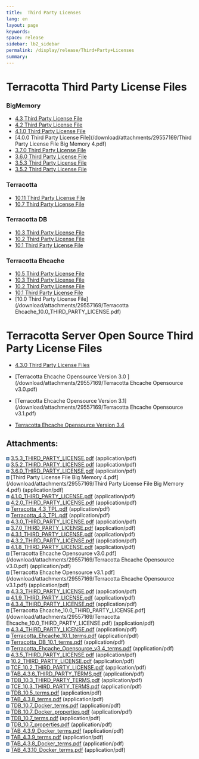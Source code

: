 ```yaml
---
title:  Third Party Licenses  
lang: en
layout: page
keywords:
space: release
sidebar: lb2_sidebar
permalink: /display/release/Third+Party+Licenses
summary:
---
```


Terracotta Third Party License Files
====================================

### BigMemory

* [4.3 Third Party License File](/download/attachments/29557169/TAB_4.3.10_terms.pdf)
* [4.2 Third Party License File](/download/attachments/29557169/4.2.0_THIRD_PARTY_LICENSE.pdf)
* [4.1.0 Third Party License File](/download/attachments/29557169/4.1.9_THIRD_PARTY_LICENSE.pdf)
* [4.0.0 Third Party License File](/download/attachments/29557169/Third Party License File Big Memory 4.pdf)
* [3.7.0 Third Party License File](/download/attachments/29557169/3.7.0_THIRD_PARTY_LICENSE.pdf)
* [3.6.0 Third Party License File](/download/attachments/29557169/3.6.0_THIRD_PARTY_LICENSE.pdf)
* [3.5.3 Third Party License File](/download/attachments/29557169/3.5.3_THIRD_PARTY_LICENSE.pdf)
* [3.5.2 Third Party License File](/download/attachments/29557169/3.5.2_THIRD_PARTY_LICENSE.pdf)

### Terracotta

* [10.11 Third Party License File](/download/attachments/29557169/TDB_10.11_terms.pdf)
* [10.7 Third Party License File](/download/attachments/29557169/TDB_10.7_terms.pdf)

### Terracotta DB

* [10.3 Third Party License File](/download/attachments/29557169/TDB_10.3_THIRD_PARTY_TERMS.pdf)
* [10.2 Third Party License File](/download/attachments/29557169/10.2_THIRD_PARTY_LICENSE.pdf)
* [10.1 Third Party License File](/download/attachments/29557169/Terracotta_DB_10.1_terms.pdf)

### Terracotta Ehcache

* [10.5 Third Party License File](/download/attachments/29557169/TDB_10.5_terms.pdf)
* [10.3 Third Party License File](/download/attachments/29557169/TCE_10.3_THIRD_PARTY_TERMS.pdf)
* [10.2 Third Party License File](/download/attachments/29557169/TCE_10.2_THIRD_PARTY_LICENSE.pdf)
* [10.1 Third Party License File](/download/attachments/29557169/Terracotta_Ehcache_10.1_terms.pdf)
* [10.0 Third Party License File](/download/attachments/29557169/Terracotta Ehcache_10.0_THIRD_PARTY_LICENSE.pdf)

Terracotta Server Open Source Third Party License Files
=======================================================

* [4.3.0 Third Party License Files](/download/attachments/29557169/Terracotta_4.3_TPL.pdf)
* [Terracotta Ehcache Opensource Version 3.0 ](/download/attachments/29557169/Terracotta Ehcache Opensource v3.0.pdf)

* [Terracotta Ehcache Opensource Version 3.1](/download/attachments/29557169/Terracotta Ehcache Opensource v3.1.pdf)

* [Terracotta Ehcache Opensource Version 3.4](/download/attachments/29557169/Terracotta_Ehcache_Opensource_v3.4_terms.pdf)





Attachments:
------------

![Bullet](images/icons/bullet_blue.gif) [3.5.3\_THIRD\_PARTY\_LICENSE.pdf](/download/attachments/29557169/3.5.3_THIRD_PARTY_LICENSE.pdf) (application/pdf)  
![Bullet](images/icons/bullet_blue.gif) [3.5.2\_THIRD\_PARTY\_LICENSE.pdf](/download/attachments/29557169/3.5.2_THIRD_PARTY_LICENSE.pdf) (application/pdf)  
![Bullet](images/icons/bullet_blue.gif) [3.6.0\_THIRD\_PARTY\_LICENSE.pdf](/download/attachments/29557169/3.6.0_THIRD_PARTY_LICENSE.pdf) (application/pdf)  
![Bullet](images/icons/bullet_blue.gif) [Third Party License File Big Memory 4.pdf](/download/attachments/29557169/Third Party License File Big Memory 4.pdf) (application/pdf)  
![Bullet](images/icons/bullet_blue.gif) [4.1.0\_THIRD\_PARTY\_LICENSE.pdf](/download/attachments/29557169/4.1.0_THIRD_PARTY_LICENSE.pdf) (application/pdf)  
![Bullet](images/icons/bullet_blue.gif) [4.2.0\_THIRD\_PARTY\_LICENSE.pdf](/download/attachments/29557169/4.2.0_THIRD_PARTY_LICENSE.pdf) (application/pdf)  
![Bullet](images/icons/bullet_blue.gif) [Terracotta\_4.3\_TPL.pdf](/download/attachments/29557169/Terracotta_4.3_TPL.pdf) (application/pdf)  
![Bullet](images/icons/bullet_blue.gif) [Terracotta\_4.3\_TPL.pdf](/download/attachments/29557169/Terracotta_4.3_TPL.pdf) (application/pdf)  
![Bullet](images/icons/bullet_blue.gif) [4.3.0\_THIRD\_PARTY\_LICENSE.pdf](/download/attachments/29557169/4.3.0_THIRD_PARTY_LICENSE.pdf) (application/pdf)  
![Bullet](images/icons/bullet_blue.gif) [3.7.0\_THIRD\_PARTY\_LICENSE.pdf](/download/attachments/29557169/3.7.0_THIRD_PARTY_LICENSE.pdf) (application/pdf)  
![Bullet](images/icons/bullet_blue.gif) [4.3.1\_THIRD\_PARTY\_LICENSE.pdf](/download/attachments/29557169/4.3.1_THIRD_PARTY_LICENSE.pdf) (application/pdf)  
![Bullet](images/icons/bullet_blue.gif) [4.3.2\_THIRD\_PARTY\_LICENSE.pdf](/download/attachments/29557169/4.3.2_THIRD_PARTY_LICENSE.pdf) (application/pdf)  
![Bullet](images/icons/bullet_blue.gif) [4.1.8\_THIRD\_PARTY\_LICENSE.pdf](/download/attachments/29557169/4.1.8_THIRD_PARTY_LICENSE.pdf) (application/pdf)  
![Bullet](images/icons/bullet_blue.gif) [Terracotta Ehcache Opensource v3.0.pdf](/download/attachments/29557169/Terracotta Ehcache Opensource v3.0.pdf) (application/pdf)  
![Bullet](images/icons/bullet_blue.gif) [Terracotta Ehcache Opensource v3.1.pdf](/download/attachments/29557169/Terracotta Ehcache Opensource v3.1.pdf) (application/pdf)  
![Bullet](images/icons/bullet_blue.gif) [4.3.3\_THIRD\_PARTY\_LICENSE.pdf](/download/attachments/29557169/4.3.3_THIRD_PARTY_LICENSE.pdf) (application/pdf)  
![Bullet](images/icons/bullet_blue.gif) [4.1.9\_THIRD\_PARTY\_LICENSE.pdf](/download/attachments/29557169/4.1.9_THIRD_PARTY_LICENSE.pdf) (application/pdf)  
![Bullet](images/icons/bullet_blue.gif) [4.3.4\_THIRD\_PARTY\_LICENSE.pdf](/download/attachments/29557169/4.3.4_THIRD_PARTY_LICENSE.pdf) (application/pdf)  
![Bullet](images/icons/bullet_blue.gif) [Terracotta Ehcache\_10.0\_THIRD\_PARTY\_LICENSE.pdf](/download/attachments/29557169/Terracotta Ehcache_10.0_THIRD_PARTY_LICENSE.pdf) (application/pdf)  
![Bullet](images/icons/bullet_blue.gif) [4.3.4\_THIRD\_PARTY\_LICENSE.pdf](/download/attachments/29557169/4.3.4_THIRD_PARTY_LICENSE.pdf) (application/pdf)  
![Bullet](images/icons/bullet_blue.gif) [Terracotta\_Ehcache\_10.1\_terms.pdf](/download/attachments/29557169/Terracotta_Ehcache_10.1_terms.pdf) (application/pdf)  
![Bullet](images/icons/bullet_blue.gif) [Terracotta\_DB\_10.1\_terms.pdf](/download/attachments/29557169/Terracotta_DB_10.1_terms.pdf) (application/pdf)  
![Bullet](images/icons/bullet_blue.gif) [Terracotta\_Ehcache\_Opensource\_v3.4\_terms.pdf](/download/attachments/29557169/Terracotta_Ehcache_Opensource_v3.4_terms.pdf) (application/pdf)  
![Bullet](images/icons/bullet_blue.gif) [4.3.5\_THIRD\_PARTY\_LICENSE.pdf](/download/attachments/29557169/4.3.5_THIRD_PARTY_LICENSE.pdf) (application/pdf)  
![Bullet](images/icons/bullet_blue.gif) [10.2\_THIRD\_PARTY\_LICENSE.pdf](/download/attachments/29557169/10.2_THIRD_PARTY_LICENSE.pdf) (application/pdf)  
![Bullet](images/icons/bullet_blue.gif) [TCE\_10.2\_THIRD\_PARTY\_LICENSE.pdf](/download/attachments/29557169/TCE_10.2_THIRD_PARTY_LICENSE.pdf) (application/pdf)  
![Bullet](images/icons/bullet_blue.gif) [TAB\_4.3.6\_THIRD\_PARTY\_TERMS.pdf](/download/attachments/29557169/TAB_4.3.6_THIRD_PARTY_TERMS.pdf) (application/pdf)  
![Bullet](images/icons/bullet_blue.gif) [TDB\_10.3\_THIRD\_PARTY\_TERMS.pdf](/download/attachments/29557169/TDB_10.3_THIRD_PARTY_TERMS.pdf) (application/pdf)  
![Bullet](images/icons/bullet_blue.gif) [TCE\_10.3\_THIRD\_PARTY\_TERMS.pdf](/download/attachments/29557169/TCE_10.3_THIRD_PARTY_TERMS.pdf) (application/pdf)  
![Bullet](images/icons/bullet_blue.gif) [TDB\_10.5\_terms.pdf](/download/attachments/29557169/TDB_10.5_terms.pdf) (application/pdf)  
![Bullet](images/icons/bullet_blue.gif) [TAB\_4.3.8\_terms.pdf](/download/attachments/29557169/TAB_4.3.8_terms.pdf) (application/pdf)  
![Bullet](images/icons/bullet_blue.gif) [TDB\_10.7\_Docker\_terms.pdf](/download/attachments/29557169/TDB_10.7_Docker_terms.pdf) (application/pdf)  
![Bullet](images/icons/bullet_blue.gif) [TDB\_10.7\_Docker\_properties.pdf](/download/attachments/29557169/TDB_10.7_Docker_properties.pdf) (application/pdf)  
![Bullet](images/icons/bullet_blue.gif) [TDB\_10.7\_terms.pdf](/download/attachments/29557169/TDB_10.7_terms.pdf) (application/pdf)  
![Bullet](images/icons/bullet_blue.gif) [TDB\_10.7\_properties.pdf](/download/attachments/29557169/TDB_10.7_properties.pdf) (application/pdf)  
![Bullet](images/icons/bullet_blue.gif) [TAB\_4.3.9\_Docker\_terms.pdf](/download/attachments/29557169/TAB_4.3.9_Docker_terms.pdf) (application/pdf)  
![Bullet](images/icons/bullet_blue.gif) [TAB\_4.3.9\_terms.pdf](/download/attachments/29557169/TAB_4.3.9_terms.pdf) (application/pdf)  
![Bullet](images/icons/bullet_blue.gif) [TAB\_4.3.8\_Docker\_terms.pdf](/download/attachments/29557169/TAB_4.3.8_Docker_terms.pdf) (application/pdf)  
![Bullet](images/icons/bullet_blue.gif) [TAB\_4.3.10\_Docker\_terms.pdf](/download/attachments/29557169/TAB_4.3.10_Docker_terms.pdf) (application/pdf)  
